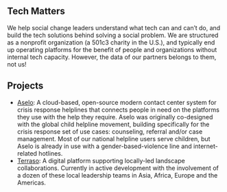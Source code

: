 ## Tech Matters
We help social change leaders understand what tech can and can’t do, and build the tech solutions behind solving a social problem. We are structured as a nonprofit organization (a 501c3 charity in the U.S.), and typically end up operating platforms for the benefit of people and organizations without internal tech capacity. However, the data of our partners belongs to them, not us! 

## Projects
* [Aselo](https://aselo.org/): A cloud-based, open-source modern contact center system for crisis response helplines that connects people in need on the platforms they use with the help they require. Aselo was originally co-designed with the global child helpline movement, building specifically for the crisis response set of use cases: counseling, referral and/or case management. Most of our national helpline users serve children, but Aselo is already in use with a gender-based-violence line and internet-related hotlines. 
* [Terraso](https://terraso.org/): A digital platform supporting locally-led landscape collaborations. Currently in active development with the involvement of a dozen of these local leadership teams in Asia, Africa, Europe and the Americas.  
